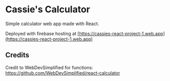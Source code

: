 # Cassie's Calculator

Simple calculator web app made with React.

Deployed with firebase hosting at [https://cassies-react-project-1.web.app](https://cassies-react-project-1.web.app)

## Credits

Credit to WebDevSimplified for functions: https://github.com/WebDevSimplified/react-calculator

